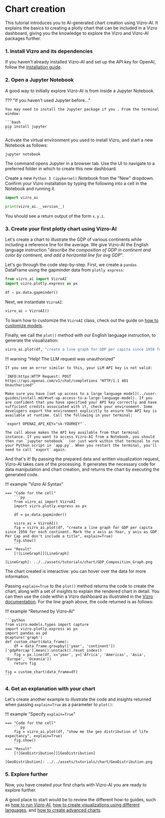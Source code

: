 # Chart creation
This tutorial introduces you to AI-generated chart creation using Vizro-AI. It explains the basics to creating a plotly chart that can be included in a Vizro dashboard, giving you the knowledge to explore the Vizro and Vizro-AI packages further.

<!-- vale off -->
### 1. Install Vizro and its dependencies
<!-- vale on -->

If you haven't already installed Vizro-AI and set up the API key for OpenAI, follow the [installation guide](../user-guides/install.md).

<!-- vale off -->
### 2. Open a Jupyter Notebook
<!-- vale on -->

A good way to initially explore Vizro-AI is from inside a Jupyter Notebook.

??? "If you haven't used Jupyter before..."

    You may need to install the Jupyter package if you . From the terminal window:

    ```bash
    pip install jupyter
    ```

Activate the virtual environment you used to install Vizro, and start a new Notebook as follows:

```bash
jupyter notebook
```

The command opens Jupyter in a browser tab. Use the UI to navigate to a preferred folder in which to create this new dashboard.

Create a new `Python 3 (ipykernel)` Notebook from the "New" dropdown. Confirm your Vizro installation by typing the following into a cell in the Notebook and running it.

```py
import vizro_ai

print(vizro_ai.__version__)
```

You should see a return output of the form `x.y.z`.

<!-- vale off -->
### 3. Create your first plotly chart using Vizro-AI
<!-- vale on -->

Let's create a chart to illustrate the GDP of various continents while including a reference line for the average. We give Vizro-AI the English language instruction "*describe the composition of GDP in continent and color by continent, and add a horizontal line for avg GDP*".

Let's go through the code step-by-step. First, we create a `pandas` DataFrame using the gapminder data from `plotly express`:

```python
from vizro_ai import VizroAI
import vizro.plotly.express as px

df = px.data.gapminder()
```


Next, we instantiate `VizroAI`:

```python
vizro_ai = VizroAI()
```
To learn how to customize the `VizroAI` class, check out the guide on [how to customize models](../user-guides/customize-vizro-ai.md).

Finally, we call the `plot()` method with our English language instruction, to generate the visualization:

```python
vizro_ai.plot(df, "create a line graph for GDP per capita since 1950 for each continent. Mark the x axis as Year, y axis as GDP Per Cap and don't include a title")
```

!!! warning "Help! The LLM request was unauthorized"

    If you see an error similar to this, your LLM API key is not valid:

    `INFO:httpx:HTTP Request: POST https://api.openai.com/v1/chat/completions "HTTP/1.1 401 Unauthorized"`

    Make sure you have [set up access to a large language model](../user-guides/install.md/#set-up-access-to-a-large-language-model). If you are confident that you have specified your API key correctly and have sufficient credits associated with it, check your environment. Some developers export the environment explicitly to ensure the API key is available at runtime. Call the following in your terminal:

    `export OPENAI_API_KEY="sk-YOURKEY"`.

    The call above makes the API key available from that terminal instance. If you want to access Vizro-AI from a Notebook, you should then run `jupyter notebook`  (or just work within that terminal to run your Python script in `app.py`. When you restart the terminal, you'll need to call `export` again.

And that's it! By passing the prepared data and written visualization request, Vizro-AI takes care of the processing. It generates the necessary code for data manipulation and chart creation, and returns the chart by executing the generated code.

!!! example "Vizro AI Syntax"

    === "Code for the cell"
        ```py
        from vizro_ai import VizroAI
        import vizro.plotly.express as px

        df = px.data.gapminder()

        vizro_ai = VizroAI()
        fig = vizro_ai.plot(df, "create a line graph for GDP per capita since 1950 for each continent. Mark the x axis as Year, y axis as GDP Per Cap and don't include a title", explain=True)
        fig.show()
        ```
    === "Result"
        [![LineGraph]][LineGraph]

    [LineGraph]: ../../assets/tutorials/chart/GDP_Composition_Graph.png

The chart created is interactive: you can hover over the data for more information.

Passing `explain=True` to the `plot()` method returns the code to create the chart, along with a set of insights to explain the rendered chart in detail. You can then use the code within a Vizro dashboard as illustrated in the [Vizro documentation](https://vizro.readthedocs.io/en/stable/pages/tutorials/explore-components/#22-add-further-components). For the line graph above, the code returned is as follows:

!!! example "Returned by Vizro-AI"

    ```python
    from vizro.models.types import capture
    import vizro.plotly.express as px
    import pandas as pd
    @capture('graph')
    def custom_chart(data_frame):
        df = data_frame.groupby(['year', 'continent'])['gdpPercap'].mean().unstack().reset_index()
        fig = px.line(df, x='year', y=['Africa', 'Americas', 'Asia', 'Europe', 'Oceania'])
        return fig

    fig = custom_chart(data_frame=df)
    ```

<!-- vale off -->
### 4. Get an explanation with your chart
<!-- vale on -->

Let's create another example to illustrate the code and insights returned when passing `explain=True` as a parameter to `plot()`:

!!! example "Specify  `explain=True`"

    === "Code for the cell"
        ```py
        fig = vizro_ai.plot(df, "show me the geo distribution of life expectancy", explain=True)
        fig.show()
        ```
    === "Result"
        [![GeoDistribution]][GeoDistribution]

    [GeoDistribution]: ../../assets/tutorials/chart/GeoDistribution.png

<!-- vale off -->
### 5. Explore further
<!-- vale on -->


Now, you have created your first charts with Vizro-AI you are ready to explore further.

<!-- NEEDS MORE WORK -->

A good place to start would be to review the different how-to guides, such as [how to run Vizro-AI](../user-guides/run-vizro-ai.md), [how to create visualizations using different languages](../user-guides/use-different-languages.md), and [how to create advanced charts](../user-guides/create-advanced-charts.md).
